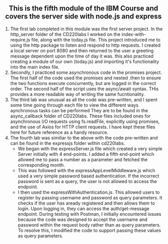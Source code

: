 
<h2 align = 'center'>
This is the fifth module of the IBM Course and covers the server side with node.js and express</h2>
<ol>
<li>The first lab completed in this module was the first server project. In the http_server folder of the CD220labs I worked on the index-with-require.js file, along with the today.js file. This project introduced me to using the http package to listen and respond to http requests. I created a local server on port 8080 and then returned to the user a greeting message dependent upon the time of day it was. this also practiced creating a module of our own (today.js) and importing it's functionality into the main index file.</li>
<li> Secondly, I practiced some asynchronous code in the promises project. The first half of the code used the promises and nested .then to ensure the two functions execute concurrently, but are logged in the correct order. The second half of the script uses the async/await syntax. THis provides a more readable way of writing the same fucntionality.</li>
<li> The third lab was unusual as all the code was pre-written, and I spent some time going through each file to view the different ways aynchronous tasks can be performed They are to be found in the async_callback folder of CD220labs. These files included ones for asynchronous I/O requests using fs.readFile, explicitly using promises, and the use of Axios for HTTP client requests. I have kept these files here for future reference as a handy resource.</li>
<li> The fourth lab was similiar to the above with the code pre-written and can be found in the expressjs folder within cd220labs. 
  <ul><li>We began with the expressServer.js file which created a very simple Server initially with 4 end-points. I added a fifth end-point which allowed me to pass a number as a parameter and fetched the corresponding month.</li>
    <li>This was followed with the expressAppLevelMiddleware.js which used a very simple password based authentication. If the incorrect password is sent as a query, the user is not allowed to access the endpoint.</li>
    <li>I then used the expressWithAuthentication.js. This allowed users to register by passing username and password as query parameters. It checks if the user has aready registered and then allows them to login. Upon logging in, they can access the auth/get-message endpoint. During testing with Postman, I initially encountered issues because the code was designed to accept the username and password within the request body rather than as query parameters. To resolve this, I modified the code to support passing these values as query parameters.</li>
</ul>
</ol>
</html>

